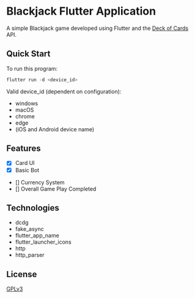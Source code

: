 # Blackjack Flutter Application

A simple Blackjack game developed using Flutter and the [Deck of Cards](https://www.deckofcardsapi.com/) API.

## Quick Start

To run this program:
```dart
flutter run -d <device_id>
```

Valid device_id (dependent on configuration):
* windows
* macOS
* chrome
* edge
* (iOS and Android device name)

## Features
- [x] Card UI
- [x] Basic Bot
- [] Currency System
- [] Overall Game Play Completed

## Technologies

* dcdg
* fake_async
* flutter_app_name
* flutter_launcher_icons
* http
* http_parser

## License

[GPLv3](https://github.com/danpellegrino/blackjackapp/blob/main/LICENSE.md)
